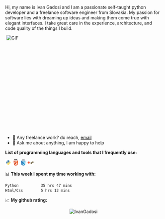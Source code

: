 Hi, my name is Ivan Gadosi and I am a passionate self-taught python developer and a freelance software engineer from Slovakia. My passion for software lies with dreaming up ideas and making them come true with elegant interfaces. I take great care in the experience, architecture, and code quality of the things I build.


<img align="right" alt="GIF" src="https://github.com/abhisheknaiidu/abhisheknaiidu/blob/master/code.gif?raw=true" width="500" height="320" />
  
- 💼 Any freelance work? do reach, [email](mailto:ivan.gadosi@gmail.com)
- 💬 Ask me about anything, I am happy to help

**List of programming languages and tools that I frequently use:**  

<code><img height="20" src="https://raw.githubusercontent.com/github/explore/80688e429a7d4ef2fca1e82350fe8e3517d3494d/topics/python/python.png"></code>
<code><img height="20" src="https://raw.githubusercontent.com/github/explore/80688e429a7d4ef2fca1e82350fe8e3517d3494d/topics/html/html.png"></code>
<code><img height="20" src="https://raw.githubusercontent.com/github/explore/80688e429a7d4ef2fca1e82350fe8e3517d3494d/topics/css/css.png"></code>
<code><img height="20" src="https://raw.githubusercontent.com/github/explore/80688e429a7d4ef2fca1e82350fe8e3517d3494d/topics/git/git.png"></code>

📊 **This week I spent my time working with:**
```text
Python          35 hrs 47 mins
Html/Css        5 hrs 13 mins  
```

📈 **My github rating:**
<p align="center"> <img src="https://github-readme-stats.vercel.app/api?username=IvanGadosi&show_icons=true&theme=gotham" alt="IvanGadosi" />
